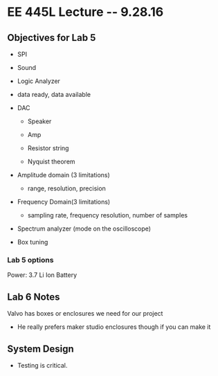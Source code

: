 # EE 445L Lecture -- 9.28.16

## Objectives for Lab 5

- SPI

- Sound

- Logic Analyzer

- data ready, data available

- DAC

    - Speaker

    - Amp

    - Resistor string

    - Nyquist theorem

- Amplitude domain (3 limitations)

    - range, resolution, precision

- Frequency Domain(3 limitations)

    - sampling rate, frequency resolution, number of samples

- Spectrum analyzer (mode on the oscilloscope)

- Box tuning

### Lab 5 options

Power: 3.7 Li Ion Battery

## Lab 6 Notes

Valvo has boxes or enclosures we need for our project

- He really prefers maker studio enclosures though if you can make it

## System Design

- Testing is critical.
